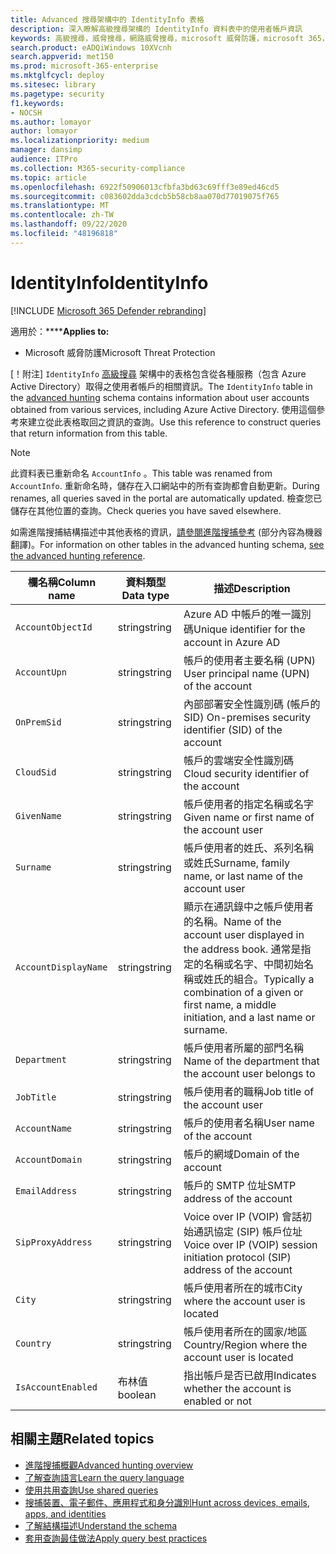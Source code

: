 ```yaml
---
title: Advanced 搜尋架構中的 IdentityInfo 表格
description: 深入瞭解高級搜尋架構的 IdentityInfo 資料表中的使用者帳戶資訊
keywords: 高級搜尋，威脅搜尋，網路威脅搜尋，microsoft 威脅防護，microsoft 365，mtp，m365，search，query，遙測，schema reference，kusto，table，column，data type，description，AccountInfo，IdentityInfo，account
search.product: eADQiWindows 10XVcnh
search.appverid: met150
ms.prod: microsoft-365-enterprise
ms.mktglfcycl: deploy
ms.sitesec: library
ms.pagetype: security
f1.keywords:
- NOCSH
ms.author: lomayor
author: lomayor
ms.localizationpriority: medium
manager: dansimp
audience: ITPro
ms.collection: M365-security-compliance
ms.topic: article
ms.openlocfilehash: 6922f50906013cfbfa3bd63c69fff3e89ed46cd5
ms.sourcegitcommit: c083602dda3cdcb5b58cb8aa070d77019075f765
ms.translationtype: MT
ms.contentlocale: zh-TW
ms.lasthandoff: 09/22/2020
ms.locfileid: "48196818"
---
```

# <a name="identityinfo"></a><span data-ttu-id="b088e-104">IdentityInfo</span><span class="sxs-lookup"><span data-stu-id="b088e-104">IdentityInfo</span></span>

[!INCLUDE [Microsoft 365 Defender rebranding](../includes/microsoft-defender.md)]


<span data-ttu-id="b088e-105">適用於：\*\*\*\*</span><span class="sxs-lookup"><span data-stu-id="b088e-105">**Applies to:**</span></span>
- <span data-ttu-id="b088e-106">Microsoft 威脅防護</span><span class="sxs-lookup"><span data-stu-id="b088e-106">Microsoft Threat Protection</span></span>

<span data-ttu-id="b088e-107">[！附注] `IdentityInfo` [高級搜尋](advanced-hunting-overview.md) 架構中的表格包含從各種服務（包含 Azure Active Directory）取得之使用者帳戶的相關資訊。</span><span class="sxs-lookup"><span data-stu-id="b088e-107">The `IdentityInfo` table in the [advanced hunting](advanced-hunting-overview.md) schema contains information about user accounts obtained from various services, including Azure Active Directory.</span></span> <span data-ttu-id="b088e-108">使用這個參考來建立從此表格取回之資訊的查詢。</span><span class="sxs-lookup"><span data-stu-id="b088e-108">Use this reference to construct queries that return information from this table.</span></span>

>[!NOTE]
><span data-ttu-id="b088e-109">此資料表已重新命名 `AccountInfo` 。</span><span class="sxs-lookup"><span data-stu-id="b088e-109">This table was renamed from `AccountInfo`.</span></span> <span data-ttu-id="b088e-110">重新命名時，儲存在入口網站中的所有查詢都會自動更新。</span><span class="sxs-lookup"><span data-stu-id="b088e-110">During renames, all queries saved in the portal are automatically updated.</span></span> <span data-ttu-id="b088e-111">檢查您已儲存在其他位置的查詢。</span><span class="sxs-lookup"><span data-stu-id="b088e-111">Check queries you have saved elsewhere.</span></span>

<span data-ttu-id="b088e-112">如需進階搜捕結構描述中其他表格的資訊，[請參閱進階搜捕參考](advanced-hunting-schema-tables.md) (部分內容為機器翻譯)。</span><span class="sxs-lookup"><span data-stu-id="b088e-112">For information on other tables in the advanced hunting schema, [see the advanced hunting reference](advanced-hunting-schema-tables.md).</span></span>

| <span data-ttu-id="b088e-113">欄名稱</span><span class="sxs-lookup"><span data-stu-id="b088e-113">Column name</span></span> | <span data-ttu-id="b088e-114">資料類型</span><span class="sxs-lookup"><span data-stu-id="b088e-114">Data type</span></span> | <span data-ttu-id="b088e-115">描述</span><span class="sxs-lookup"><span data-stu-id="b088e-115">Description</span></span> |
|-------------|-----------|-------------|
| `AccountObjectId` | <span data-ttu-id="b088e-116">string</span><span class="sxs-lookup"><span data-stu-id="b088e-116">string</span></span> | <span data-ttu-id="b088e-117">Azure AD 中帳戶的唯一識別碼</span><span class="sxs-lookup"><span data-stu-id="b088e-117">Unique identifier for the account in Azure AD</span></span> |
| `AccountUpn` | <span data-ttu-id="b088e-118">string</span><span class="sxs-lookup"><span data-stu-id="b088e-118">string</span></span> | <span data-ttu-id="b088e-119">帳戶的使用者主要名稱 (UPN) </span><span class="sxs-lookup"><span data-stu-id="b088e-119">User principal name (UPN) of the account</span></span> |
| `OnPremSid` | <span data-ttu-id="b088e-120">string</span><span class="sxs-lookup"><span data-stu-id="b088e-120">string</span></span> | <span data-ttu-id="b088e-121">內部部署安全性識別碼 (帳戶的 SID) </span><span class="sxs-lookup"><span data-stu-id="b088e-121">On-premises security identifier (SID) of the account</span></span> |
| `CloudSid` | <span data-ttu-id="b088e-122">string</span><span class="sxs-lookup"><span data-stu-id="b088e-122">string</span></span> | <span data-ttu-id="b088e-123">帳戶的雲端安全性識別碼</span><span class="sxs-lookup"><span data-stu-id="b088e-123">Cloud security identifier of the account</span></span> |
| `GivenName` | <span data-ttu-id="b088e-124">string</span><span class="sxs-lookup"><span data-stu-id="b088e-124">string</span></span> | <span data-ttu-id="b088e-125">帳戶使用者的指定名稱或名字</span><span class="sxs-lookup"><span data-stu-id="b088e-125">Given name or first name of the account user</span></span> |
| `Surname` | <span data-ttu-id="b088e-126">string</span><span class="sxs-lookup"><span data-stu-id="b088e-126">string</span></span> | <span data-ttu-id="b088e-127">帳戶使用者的姓氏、系列名稱或姓氏</span><span class="sxs-lookup"><span data-stu-id="b088e-127">Surname, family name, or last name of the account user</span></span> |
| `AccountDisplayName` | <span data-ttu-id="b088e-128">string</span><span class="sxs-lookup"><span data-stu-id="b088e-128">string</span></span> | <span data-ttu-id="b088e-129">顯示在通訊錄中之帳戶使用者的名稱。</span><span class="sxs-lookup"><span data-stu-id="b088e-129">Name of the account user displayed in the address book.</span></span> <span data-ttu-id="b088e-130">通常是指定的名稱或名字、中間初始名稱或姓氏的組合。</span><span class="sxs-lookup"><span data-stu-id="b088e-130">Typically a combination of a given or first name, a middle initiation, and a last name or surname.</span></span> |
| `Department` | <span data-ttu-id="b088e-131">string</span><span class="sxs-lookup"><span data-stu-id="b088e-131">string</span></span> | <span data-ttu-id="b088e-132">帳戶使用者所屬的部門名稱</span><span class="sxs-lookup"><span data-stu-id="b088e-132">Name of the department that the account user belongs to</span></span> |
| `JobTitle` | <span data-ttu-id="b088e-133">string</span><span class="sxs-lookup"><span data-stu-id="b088e-133">string</span></span> | <span data-ttu-id="b088e-134">帳戶使用者的職稱</span><span class="sxs-lookup"><span data-stu-id="b088e-134">Job title of the account user</span></span> |
| `AccountName` | <span data-ttu-id="b088e-135">string</span><span class="sxs-lookup"><span data-stu-id="b088e-135">string</span></span> | <span data-ttu-id="b088e-136">帳戶的使用者名稱</span><span class="sxs-lookup"><span data-stu-id="b088e-136">User name of the account</span></span> |
| `AccountDomain` | <span data-ttu-id="b088e-137">string</span><span class="sxs-lookup"><span data-stu-id="b088e-137">string</span></span> | <span data-ttu-id="b088e-138">帳戶的網域</span><span class="sxs-lookup"><span data-stu-id="b088e-138">Domain of the account</span></span> |
| `EmailAddress` | <span data-ttu-id="b088e-139">string</span><span class="sxs-lookup"><span data-stu-id="b088e-139">string</span></span> | <span data-ttu-id="b088e-140">帳戶的 SMTP 位址</span><span class="sxs-lookup"><span data-stu-id="b088e-140">SMTP address of the account</span></span> |
| `SipProxyAddress` | <span data-ttu-id="b088e-141">string</span><span class="sxs-lookup"><span data-stu-id="b088e-141">string</span></span> | <span data-ttu-id="b088e-142">Voice over IP (VOIP) 會話初始通訊協定 (SIP) 帳戶位址</span><span class="sxs-lookup"><span data-stu-id="b088e-142">Voice over IP (VOIP) session initiation protocol (SIP) address of the account</span></span> |
| `City` | <span data-ttu-id="b088e-143">string</span><span class="sxs-lookup"><span data-stu-id="b088e-143">string</span></span> | <span data-ttu-id="b088e-144">帳戶使用者所在的城市</span><span class="sxs-lookup"><span data-stu-id="b088e-144">City where the account user is located</span></span> |
| `Country` | <span data-ttu-id="b088e-145">string</span><span class="sxs-lookup"><span data-stu-id="b088e-145">string</span></span> | <span data-ttu-id="b088e-146">帳戶使用者所在的國家/地區</span><span class="sxs-lookup"><span data-stu-id="b088e-146">Country/Region where the account user is located</span></span> |
| `IsAccountEnabled` | <span data-ttu-id="b088e-147">布林值</span><span class="sxs-lookup"><span data-stu-id="b088e-147">boolean</span></span> | <span data-ttu-id="b088e-148">指出帳戶是否已啟用</span><span class="sxs-lookup"><span data-stu-id="b088e-148">Indicates whether the account is enabled or not</span></span> |

## <a name="related-topics"></a><span data-ttu-id="b088e-149">相關主題</span><span class="sxs-lookup"><span data-stu-id="b088e-149">Related topics</span></span>
- [<span data-ttu-id="b088e-150">進階搜捕概觀</span><span class="sxs-lookup"><span data-stu-id="b088e-150">Advanced hunting overview</span></span>](advanced-hunting-overview.md)
- [<span data-ttu-id="b088e-151">了解查詢語言</span><span class="sxs-lookup"><span data-stu-id="b088e-151">Learn the query language</span></span>](advanced-hunting-query-language.md)
- [<span data-ttu-id="b088e-152">使用共用查詢</span><span class="sxs-lookup"><span data-stu-id="b088e-152">Use shared queries</span></span>](advanced-hunting-shared-queries.md)
- [<span data-ttu-id="b088e-153">搜捕裝置、電子郵件、應用程式和身分識別</span><span class="sxs-lookup"><span data-stu-id="b088e-153">Hunt across devices, emails, apps, and identities</span></span>](advanced-hunting-query-emails-devices.md)
- [<span data-ttu-id="b088e-154">了解結構描述</span><span class="sxs-lookup"><span data-stu-id="b088e-154">Understand the schema</span></span>](advanced-hunting-schema-tables.md)
- [<span data-ttu-id="b088e-155">套用查詢最佳做法</span><span class="sxs-lookup"><span data-stu-id="b088e-155">Apply query best practices</span></span>](advanced-hunting-best-practices.md)
